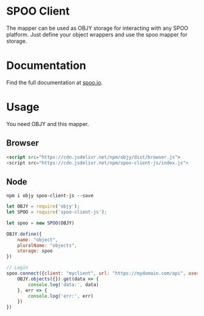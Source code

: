 # SPOO Client

The mapper can be used as OBJY storage for interacting with any SPOO platform. Just define your object wrappers and use the spoo mapper for storage.

# Documentation

Find the full documentation at [spoo.io](https://spoo.io).

# Usage

You need OBJY and this mapper.

## Browser

```html
<script src="https://cdn.jsdelivr.net/npm/objy/dist/browser.js">
<script src="https://cdn.jsdelivr.net/npm/spoo-client-js/index.js">
```

## Node

```shell
npm i objy spoo-client-js --save
```

```javascript
let OBJY = require('objy');
let SPOO = require('spoo-client-js');

let spoo = new SPOO(OBJY)

OBJY.define({
	name: "object",
	pluralName: "objects",
	storage: spoo
})

// Login
spoo.connect({client: "myclient", url: "https://mydomain.com/api", username: "user", password: "***"}, () => {
	OBJY.objects({}).get(data => {
		console.log('data:', data)
	}, err => {
		console.log('err:', err)
	})
})
```